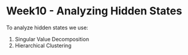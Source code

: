 # Week10 - Analyzing Hidden States

To analyze hidden states we use:
1) Singular Value Decomposition
2) Hierarchical Clustering

